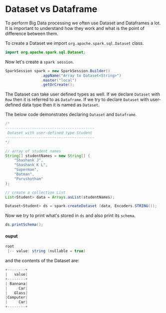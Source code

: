 # Dataset vs Dataframe

To perform Big Data processing we often use Dataset and Dataframes a lot. It is important to understand how they work and what is the point of difference between them.

To create a Dataset we import `org.apache.spark.sql.Dataset` class.

```java
import org.apache.spark.sql.Dataset;
```

Now let's create a `spark session`.

```java
SparkSession spark = new SparkSession.Builder()
                .appName("Array to Dataset<String>")
                .master("local")
                .getOrCreate();
```

The Dataset can take user defined types as well. If we declare `Dataset` with `Row` then it is referred to as `Dataframe`. If we try to declare `Dataset` with user-defined data type then it is named as `Dataset`.

The below code demonstrates declaring `Dataset` and `Dataframe`.

```java
/*
----------------------------------------
 Dataset with user-defined type Student
----------------------------------------
*/

// array of student names
String[] studentNames = new String[] {
    "Shashank J",
    "Shashank K L",
    "Superman",
    "Batman",
    "Purushotham"
};

// create a collection List
List<Student> data = Arrays.asList(studentNames);

Dataset<Student> ds = spark.createDataset (data, Encoders.STRING());
```

Now we try to print what's stored in `ds` and also print its `schema`.

```java
ds.printSchema();
```
#### ouput
```java
root
 |-- value: string (nullable = true)
```

and the contents of the Dataset are:

```java
+--------+
|   value|
+--------+
| Bannana|
|     Car|
|   Glass|
|Computer|
|     Car|
+--------+
```